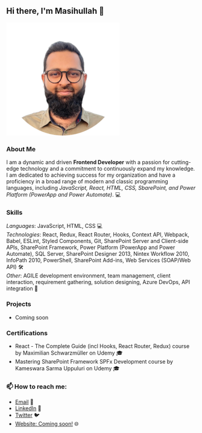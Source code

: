 ## Hi there, I'm Masihullah 👋

<img src="./assets/images/profile-pic-cicle-5-2-23.png" alt="My photo" height=300 width=300 />
<!-- ![My photo](./assets/images/profile-pic-cicle-5-2-23.png)-->

### About Me

I am a dynamic and driven **Frontend Developer** with a passion for cutting-edge technology and a commitment to continuously expand my knowledge. I am dedicated to achieving success for my organization and have a proficiency in a broad range of modern and classic programming languages, including *JavaScript, React, HTML, CSS, SbarePoint, and Power Platform (PowerApp and Power Automate)*. 💻

### Skills

*Languages*: JavaScript, HTML, CSS 💻\
*Technologies*: React, Redux, React Router, Hooks, Context API, Webpack, Babel, ESLint, Styled Components, Git, SharePoint Server and Client-side APIs, SharePoint Framework, Power  Platform (PowerApp and Power Automate), SQL Server, SharePoint Designer 2013, Nintex Workflow 2010, InfoPath 2010, PowerShell, SharePoint Add-ins, Web Services (SOAP/Web                 API) 🛠️\
*Other*: AGILE development environment, team management, client interaction, requirement gathering, solution designing, Azure DevOps, API integration 🤝

### Projects

- Coming soon

### Certifications

- React - The Complete Guide (incl Hooks, React Router, Redux) course by Maximilian Schwarzmüller on Udemy 🎓
- Mastering SharePoint Framework SPFx Development course by Kameswara Sarma Uppuluri on Udemy 🎓

### 📫 How to reach me:

- [Email](masihullah.budye@outlook.com) 📧
- [LinkedIn](https://www.linkedin.com/in/masihullah-budye/) 💼
- [Twitter](https://twitter.com/masihullahbudye) 🐦
- [Website: Coming soon!](http://www.masihullahbudye.com/) 🌐


<!--
**MasihullahB/MasihullahB** is a ✨ _special_ ✨ repository because its `README.md` (this file) appears on your GitHub profile.

Here are some ideas to get you started:

- 🔭 I’m currently working on ...
- 🌱 I’m currently learning ...
- 👯 I’m looking to collaborate on ...
- 🤔 I’m looking for help with ...
- 💬 Ask me about ...
- 📫 How to reach me: ...
- 😄 Pronouns: ...
- ⚡ Fun fact: ...
-->

